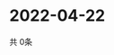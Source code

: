 # 2022-04-22
  共 0条

  <!-- BEGIN -->
  <!-- 最后更新时间Fri Apr 22 2022 18:07:34 GMT+0000 (Coordinated Universal Time) -->
  
  <!-- END -->
  
  